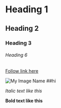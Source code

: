 # Heading 1

## Heading 2

### Heading 3

###### Heading 6


[Follow link here](http://your.link/here)

![My Image Name](http://link/to/image.jpg)  ##hi 

_Italic text like this_

**Bold text like this**

